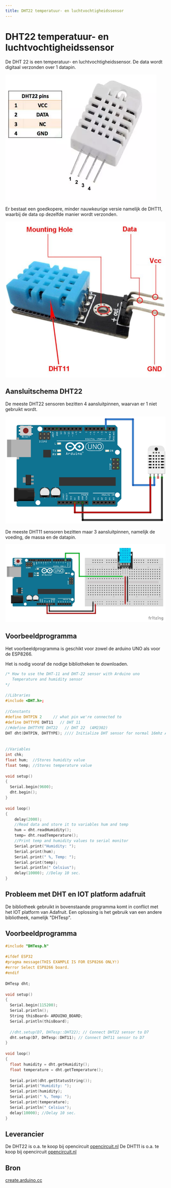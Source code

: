 ```yaml
---
title: DHT22 temperatuur- en luchtvochtigheidssensor
---
```


# DHT22 temperatuur- en luchtvochtigheidssensor

De DHT 22 is een temperatuur- en luchtvochtigheidssensor. De data wordt digitaal verzonden over 1 datapin.

![DHT22](./assets/DHT22.png)

Er bestaat een goedkopere, minder nauwkeurige versie namelijk de DHT11, waarbij de data op dezelfde manier wordt verzonden.

![DHT11](./assets/DHT11.png)

## Aansluitschema DHT22

De meeste DHT22 sensoren bezitten 4 aansluitpinnen, waarvan er 1 niet gebruikt wordt.

![DHT22 aansluitschema](./assets/DHT22Aansluitschema.png)


De meeste DHT11 sensoren bezitten maar 3 aansluitpinnen, namelijk de voeding, de massa en de datapin.

![DHT11 aansluitschema](./assets/DHT11Aansluitschema.png)

## Voorbeeldprogramma

Het voorbeeldprogramma is geschikt voor zowel de arduino UNO als voor de ESP8266.

Het is nodig vooraf de nodige bibliotheken te downloaden.

```cpp
/* How to use the DHT-11 and DHT-22 sensor with Arduino uno
   Temperature and humidity sensor
*/

//Libraries
#include <DHT.h>;

//Constants
#define DHTPIN 2     // what pin we're connected to
#define DHTTYPE DHT11   // DHT 11
//#define DHTTYPE DHT22   // DHT 22  (AM2302)
DHT dht(DHTPIN, DHTTYPE); //// Initialize DHT sensor for normal 16mhz Arduino


//Variables
int chk;
float hum;  //Stores humidity value
float temp; //Stores temperature value

void setup()
{
  Serial.begin(9600);
  dht.begin();
}

void loop()
{
    delay(2000);
    //Read data and store it to variables hum and temp
    hum = dht.readHumidity();
    temp= dht.readTemperature();
    //Print temp and humidity values to serial monitor
    Serial.print("Humidity: ");
    Serial.print(hum);
    Serial.print(" %, Temp: ");
    Serial.print(temp);
    Serial.println(" Celsius");
    delay(10000); //Delay 10 sec.
}
```
## Probleem met DHT en IOT platform adafruit

De bibliotheek gebruikt in bovenstaande programma komt in conflict met het IOT platform van Adafruit. Een oplossing is het gebruik van een andere bibliotheek, namelijk "DHTesp".

## Voorbeeldprogramma

```cpp
#include "DHTesp.h"

#ifdef ESP32
#pragma message(THIS EXAMPLE IS FOR ESP8266 ONLY!)
#error Select ESP8266 board.
#endif

DHTesp dht;

void setup()
{
  Serial.begin(115200);
  Serial.println();
  String thisBoard= ARDUINO_BOARD;
  Serial.println(thisBoard);

  //dht.setup(D7, DHTesp::DHT22); // Connect DHT22 sensor to D7
  dht.setup(D7, DHTesp::DHT11); // Connect DHT11 sensor to D7
}

void loop()
{
  float humidity = dht.getHumidity();
  float temperature = dht.getTemperature();

  Serial.print(dht.getStatusString());
  Serial.print("Humidity: ");
  Serial.print(humidity);
  Serial.print(" %, Temp: ");
  Serial.print(temperature);
  Serial.println(" Celsius");
  delay(10000); //Delay 10 sec.
}

```
## Leverancier

De DHT22 is o.a. te koop bij opencircuit [opencircuit.nl](https://opencircuit.nl/Product/DHT22-Luchtvochtigheid-en-temperatuur-sensor) 
De DHT11 is o.a. te koop bij opencircuit [opencircuit.nl](https://opencircuit.nl/Product/DHT11-Luchtvochtigheid-temperatuur-sensor) 


## Bron

[create.arduino.cc](https://create.arduino.cc/projecthub/mafzal/temperature-monitoring-with-dht22-arduino-15b013) 
